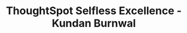 ---
title: ThoughtSpot Selfless Excellence - Kundan Burnwal
type: [Award, Endorsement]
image: /assets/certificates/thoughtspot-selfless-excellence-kundan.png
layout: certificate
---